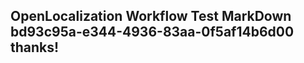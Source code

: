 <properties
ms.topic="hero-topic"
ms.test1="hero-topic"
ms.test2="test"/>

## OpenLocalization Workflow Test MarkDown bd93c95a-e344-4936-83aa-0f5af14b6d00 thanks!
<!--HONumber=Mar16_HO3-->
